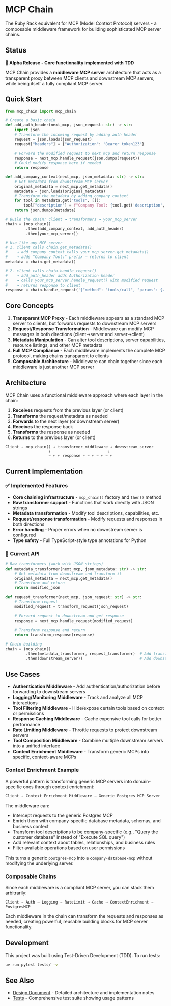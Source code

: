 # MCP Chain

The Ruby Rack equivalent for MCP (Model Context Protocol) servers - a composable middleware framework for building sophisticated MCP server chains.

## Status

**🚧 Alpha Release - Core functionality implemented with TDD**

MCP Chain provides a **middleware MCP server** architecture that acts as a transparent proxy between MCP clients and downstream MCP servers, while being itself a fully compliant MCP server.

## Quick Start

```python
from mcp_chain import mcp_chain

# Create a basic chain
def add_auth_header(next_mcp, json_request: str) -> str:
    import json
    # Transform the incoming request by adding auth header
    request = json.loads(json_request)
    request["headers"] = {"Authorization": "Bearer token123"}
    
    # Forward the modified request to next_mcp and return response
    response = next_mcp.handle_request(json.dumps(request))
    # Could modify response here if needed
    return response

def add_company_context(next_mcp, json_metadata: str) -> str:
    # Get metadata from downstream MCP server
    original_metadata = next_mcp.get_metadata()
    metadata = json.loads(original_metadata)
    # Transform the metadata by adding company context
    for tool in metadata.get("tools", []):
        tool["description"] = f"Company Tool: {tool.get('description', '')}"
    return json.dumps(metadata)

# Build the chain: client → transformers → your_mcp_server
chain = (mcp_chain()
         .then(add_company_context, add_auth_header)
         .then(your_mcp_server))

# Use like any MCP server
# 1. client calls chain.get_metadata() 
#    → add_company_context calls your_mcp_server.get_metadata()
#    → adds "Company Tool:" prefix → returns to client
metadata = chain.get_metadata()

# 2. client calls chain.handle_request()
#    → add_auth_header adds Authorization header
#    → calls your_mcp_server.handle_request() with modified request
#    → returns response to client
response = chain.handle_request('{"method": "tools/call", "params": {...}}')
```

## Core Concepts

1. **Transparent MCP Proxy** - Each middleware appears as a standard MCP server to clients, but forwards requests to downstream MCP servers
2. **Request/Response Transformation** - Middleware can modify MCP messages in both directions (client→server and server→client)
3. **Metadata Manipulation** - Can alter tool descriptions, server capabilities, resource listings, and other MCP metadata
4. **Full MCP Compliance** - Each middleware implements the complete MCP protocol, making chains transparent to clients
5. **Composable Architecture** - Middleware can chain together since each middleware is just another MCP server

## Architecture

MCP Chain uses a functional middleware approach where each layer in the chain:

1. **Receives** requests from the previous layer (or client)
2. **Transforms** the request/metadata as needed
3. **Forwards** to the next layer (or downstream server)
4. **Receives** the response back
5. **Transforms** the response as needed
6. **Returns** to the previous layer (or client)

```
Client → mcp_chain() → transformer_middleware → downstream_server
                   ↑                         ↓
                   ← ← ← response ← ← ← ← ← ← ←
```

## Current Implementation

### ✅ Implemented Features

- **Core chaining infrastructure** - `mcp_chain()` factory and `then()` method
- **Raw transformer support** - Functions that work directly with JSON strings
- **Metadata transformation** - Modify tool descriptions, capabilities, etc.
- **Request/response transformation** - Modify requests and responses in both directions
- **Error handling** - Proper errors when no downstream server is configured
- **Type safety** - Full TypeScript-style type annotations for Python

### 🔄 Current API

```python
# Raw transformers (work with JSON strings)
def metadata_transformer(next_mcp, json_metadata: str) -> str:
    # Get metadata from downstream and transform it
    original_metadata = next_mcp.get_metadata()
    # Transform and return
    return modified_json

def request_transformer(next_mcp, json_request: str) -> str:
    # Transform request
    modified_request = transform_request(json_request)
    
    # Forward request to downstream and get response
    response = next_mcp.handle_request(modified_request)
    
    # Transform response and return
    return transform_response(response)

# Chain building
chain = (mcp_chain()
         .then(metadata_transformer, request_transformer)  # Add transformers
         .then(downstream_server))                         # Add downstream server
```

## Use Cases

- **Authentication Middleware** - Add authentication/authorization before forwarding to downstream servers
- **Logging/Monitoring Middleware** - Track and analyze all MCP interactions
- **Tool Filtering Middleware** - Hide/expose certain tools based on context or permissions  
- **Response Caching Middleware** - Cache expensive tool calls for better performance
- **Rate Limiting Middleware** - Throttle requests to protect downstream servers
- **Tool Composition Middleware** - Combine multiple downstream servers into a unified interface
- **Context Enrichment Middleware** - Transform generic MCPs into specific, context-aware MCPs

### Context Enrichment Example

A powerful pattern is transforming generic MCP servers into domain-specific ones through context enrichment:

```
Client → Context Enrichment Middleware → Generic Postgres MCP Server
```

The middleware can:
- Intercept requests to the generic Postgres MCP
- Enrich them with company-specific database metadata, schemas, and business context
- Transform tool descriptions to be company-specific (e.g., "Query the customer database" instead of "Execute SQL query")
- Add relevant context about tables, relationships, and business rules
- Filter available operations based on user permissions

This turns a generic `postgres-mcp` into a `company-database-mcp` without modifying the underlying server.

### Composable Chains

Since each middleware is a compliant MCP server, you can stack them arbitrarily:

```
Client → Auth → Logging → RateLimit → Cache → ContextEnrichment → PostgresMCP
```

Each middleware in the chain can transform the requests and responses as needed, creating powerful, reusable building blocks for MCP server functionality.

## Development

This project was built using Test-Driven Development (TDD). To run tests:

```bash
uv run pytest tests/ -v
```

## See Also

- [Design Document](design.md) - Detailed architecture and implementation notes
- [Tests](tests/) - Comprehensive test suite showing usage patterns